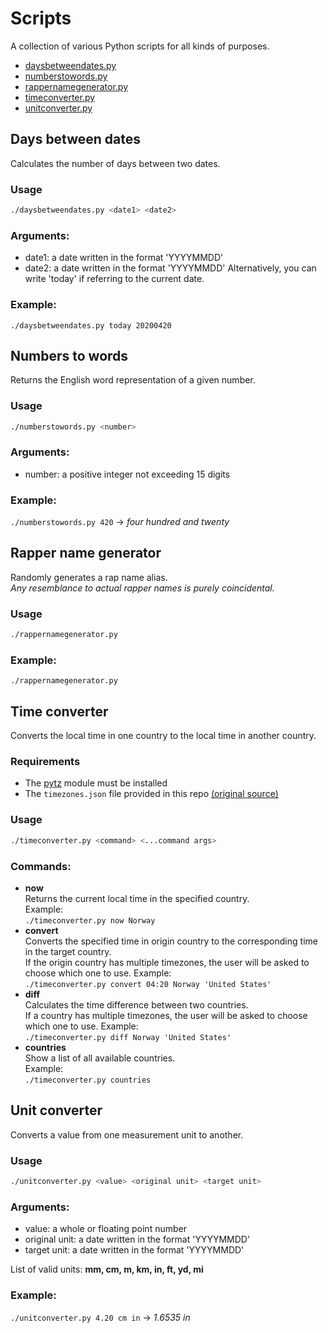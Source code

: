 # Scripts
A collection of various Python scripts for all kinds of purposes.
- [daysbetweendates.py](#days-between-dates)
- [numberstowords.py](#numbers-to-words)
- [rappernamegenerator.py](#rapper-name-generator)
- [timeconverter.py](#time-converter)
- [unitconverter.py](#unit-converter)


## Days between dates
Calculates the number of days between two dates.

### Usage
```bash
./daysbetweendates.py <date1> <date2>
```   
### Arguments:
- date1: a date written in the format 'YYYYMMDD'
- date2: a date written in the format 'YYYYMMDD'
Alternatively, you can write 'today' if referring to the current date.   

### Example:
`./daysbetweendates.py today 20200420`


## Numbers to words
Returns the English word representation of a given number.

### Usage
```bash
./numberstowords.py <number>
```   
### Arguments:
- number: a positive integer not exceeding 15 digits

### Example:
`./numberstowords.py 420` -> *four hundred and twenty*


## Rapper name generator
Randomly generates a rap name alias.   
*Any resemblance to actual rapper names is purely coincidental.*

### Usage
```bash
./rappernamegenerator.py
```

### Example:
`./rappernamegenerator.py`


## Time converter
Converts the local time in one country to the local time in another country.

### Requirements
- The [pytz](https://pypi.org/project/pytz/) module must be installed
- The `timezones.json` file provided in this repo
[(original source)](https://github.com/moment/moment-timezone/blob/develop/data/meta/latest.json)


### Usage
```bash
./timeconverter.py <command> <...command args>
```

### Commands:
- **now <country>**   
  Returns the current local time in the specified country.   
  Example:   
  `./timeconverter.py now Norway`
- **convert <time> <origin> <target>**   
  Converts the specified time in origin country to the corresponding time in the target country.   
  If the origin country has multiple timezones, the user will be asked to choose which one to use.
  Example:   
  `./timeconverter.py convert 04:20 Norway 'United States'`
- **diff <country1> <country2>**   
  Calculates the time difference between two countries.   
  If a country has multiple timezones, the user will be asked to choose which one to use.
  Example:   
  `./timeconverter.py diff Norway 'United States'`
- **countries**   
  Show a list of all available countries.   
  Example:   
  `./timeconverter.py countries`


## Unit converter
Converts a value from one measurement unit to another.

### Usage
```bash
./unitconverter.py <value> <original unit> <target unit>
```   
### Arguments:
- value: a whole or floating point number
- original unit: a date written in the format 'YYYYMMDD'
- target unit: a date written in the format 'YYYYMMDD'

List of valid units: **mm, cm, m, km, in, ft, yd, mi**

### Example:
`./unitconverter.py 4.20 cm in` -> *1.6535 in*
